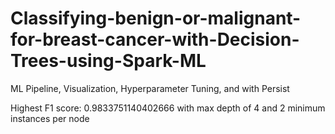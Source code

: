 # Classifying-benign-or-malignant-for-breast-cancer-with-Decision-Trees-using-Spark-ML
ML Pipeline, Visualization, Hyperparameter Tuning, and with Persist

Highest F1 score: 0.9833751140402666 with max depth of 4 and 2 minimum instances per node

